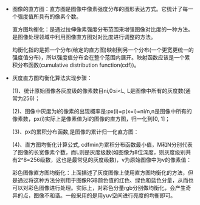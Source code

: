-  图像的直方图：直方图是图像中像素强度分布的图形表达方式。它统计了每一个强度值所具有的像素个数。

   直方图均衡化：是通过拉伸像素强度分布范围来增强图像对比度的一种方法。是图像处理领域中利用图像直方图对对比度进行调整的方法。

   均衡化指的是把一个分布(给定的直方图)映射到另一个分布(一个更宽更统一的强度值分布)，所以强度值分布会在整个范围内展开。映射函数应该是一个累积分布函数(cumulative distribution function(cdf))。
  
- 灰度直方图均衡化算法实现步骤：

   (1)、统计原始图像各灰度级的像素数目ni,0≤i<L, L是图像中所有的灰度数(通常为256)；

   (2)、图像中灰度为i的像素的出现概率是:px(i)=p(x=i)=ni/n,n是图像中所有的像素数，px(i)实际上是像素值为i的图像的直方图，归一化到[0, 1]；

   (3)、px的累积分布函数,是图像的累计归一化直方图：


   (4)、直方图均衡化计算公式, cdfmin为累积分布函数最小值，M和N分别代表了图像的长宽像素个数，而L则是灰度级数(如图像为8位深度，则灰度级别共有2^8=256级数，这也是最常见的灰度级数)，v为原始图像中为v的像素值：


   彩色图像直方图均衡化：上面描述了灰度图像上使用直方图均衡化的方法，但是通过将这种方法分别用于图像RGB颜色值的红色、绿色和蓝色分量，从而也可以对彩色图像进行处理。实际上，对彩色分量rgb分别做均衡化，会产生奇异的点，图像不和谐。一般采用的是用yuv空间进行亮度的均衡即可。
